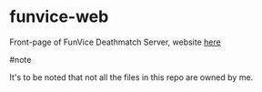 # funvice-web
Front-page of FunVice Deathmatch Server, website [here](https://funvice.vcmp.net)

#note

It's to be noted that not all the files in this repo are owned by me.

